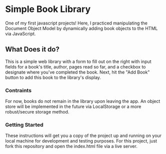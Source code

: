 # Simple Book Library

One of my first javascript projects! Here, I practiced manipulating the Document Object Model by dynamically adding book objects to the HTML via JavaScript.

## What Does it do?

This is a simple web library with a form to fill out on the right with input fields for a book's title, author, pages read so far, and a checkbox to designate where you've completed the book. Next, hit the "Add Book" button to add this book to the library's display.

### Contraints

For now, books do not remain in the library upon leaving the app. An object store will be implemented in the future via LocalStorage or a more robust/secure storage method. 

### Getting Started

These instructions will get you a copy of the project up and running on your local machine for development and testing purposes. For this project, just fork this repository and open the index.html file via a live server.

